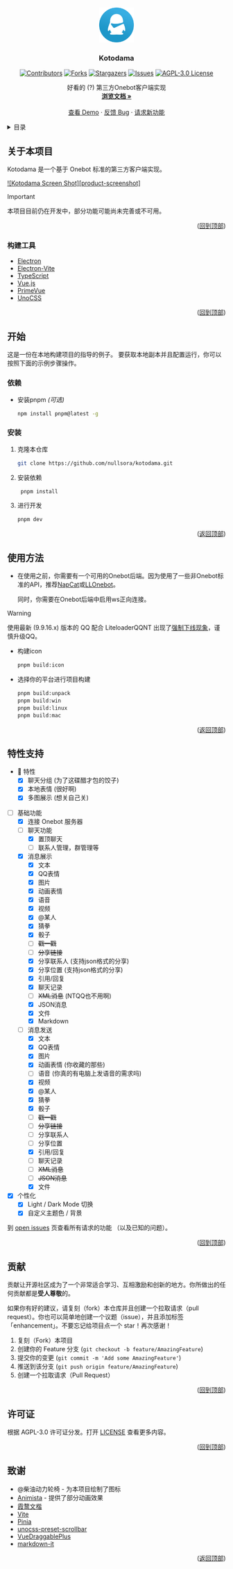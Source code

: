 <div id="top"></div>

<!-- 项目 LOGO -->
<br />
<div align="center">
  <a href="https://github.com/nullsora/kotodama">
    <img src="resources/icon.png" alt="Logo" width="80" height="80">
  </a>

<h3 align="center">Kotodama</h3>

[![Contributors][contributors-shield]][contributors-url]
[![Forks][forks-shield]][forks-url]
[![Stargazers][stars-shield]][stars-url]
[![Issues][issues-shield]][issues-url]
[![AGPL-3.0 License][license-shield]][license-url]

  <p align="center">
    好看的 (?) 第三方Onebot客户端实现
    <br />
    <a href="https://github.com/nullsora/kotodama"><strong>浏览文档 »</strong></a>
    <br />
    <br />
    <a href="https://github.com/nullsora/kotodama">查看 Demo</a>
    ·
    <a href="https://github.com/nullsora/kotodama/issues">反馈 Bug</a>
    ·
    <a href="https://github.com/nullsora/kotodama/issues">请求新功能</a>
  </p>
</div>

<!-- 目录 -->
<details>
  <summary>目录</summary>
  <ol>
    <li>
      <a href="#关于本项目">关于本项目</a>
      <ul>
        <li><a href="#构建工具">构建工具</a></li>
      </ul>
    </li>
    <li>
      <a href="#开始">开始</a>
      <ul>
        <li><a href="#依赖">依赖</a></li>
        <li><a href="#安装">安装</a></li>
      </ul>
    </li>
    <li><a href="#使用方法">使用方法</a></li>
    <li><a href="#特性支持">特性支持</a></li>
    <li><a href="#贡献">贡献</a></li>
    <li><a href="#许可证">许可证</a></li>
    <li><a href="#致谢">致谢</a></li>
  </ol>
</details>

<!-- 关于本项目 -->

## 关于本项目

Kotodama 是一个基于 Onebot 标准的第三方客户端实现。

[![Kotodama Screen Shot][product-screenshot]](resources/screenshot.png)

> [!IMPORTANT]
> 本项目目前仍在开发中，部分功能可能尚未完善或不可用。

<p align="right">(<a href="#top">回到顶部</a>)</p>

### 构建工具

- [Electron](https://www.electronjs.org/)
- [Electron-Vite](https://electron-vite.org/)
- [TypeScript](https://www.typescriptlang.org/)
- [Vue.js](https://vuejs.org/)
- [PrimeVue](https://primevue.org/)
- [UnoCSS](https://unocss.dev/)

<p align="right">(<a href="#top">回到顶部</a>)</p>

<!-- 开始 -->

## 开始

这是一份在本地构建项目的指导的例子。
要获取本地副本并且配置运行，你可以按照下面的示例步骤操作。

### 依赖

- 安装pnpm _(可选)_
  ```sh
  npm install pnpm@latest -g
  ```

### 安装

1. 克隆本仓库
   ```sh
   git clone https://github.com/nullsora/kotodama.git
   ```
2. 安装依赖
   ```sh
    pnpm install
   ```
3. 进行开发
   ```sh
   pnpm dev
   ```

<p align="right">(<a href="#top">返回顶部</a>)</p>

<!-- 使用方法 示例 -->

## 使用方法

- 在使用之前，你需要有一个可用的Onebot后端。因为使用了一些非Onebot标准的API，推荐[NapCat](https://github.com/NapNeko/NapCatQQ)或[LLOnebot](https://github.com/LLOneBot/LLOneBot)。

  同时，你需要在Onebot后端中启用ws正向连接。

> [!WARNING]
> 使用最新 (9.9.16.x) 版本的 QQ 配合 LiteloaderQQNT 出现了[强制下线现象](https://github.com/LiteLoaderQQNT/LiteLoaderQQNT/issues/1032)，谨慎升级QQ。

- 构建icon

  ```sh
  pnpm build:icon
  ```

- 选择你的平台进行项目构建

  ```sh
  pnpm build:unpack
  pnpm build:win
  pnpm build:linux
  pnpm build:mac
  ```

<p align="right">(<a href="#top">返回顶部</a>)</p>

<!-- 特性支持 -->

## 特性支持

- 🍬 特性
  - [x] 聊天分组 (为了这碟醋才包的饺子)
  - [x] 本地表情 (很好啊)
  - [x] 多图展示 (想关自己关)
- [ ] 基础功能
  - [x] 连接 Onebot 服务器
  - [ ] 聊天功能
    - [x] 置顶聊天
    - [ ] 联系人管理，群管理等
  - [x] 消息展示
    - [x] 文本
    - [x] QQ表情
    - [x] 图片
    - [x] 动画表情
    - [x] 语音
    - [x] 视频
    - [x] @某人
    - [x] 猜拳
    - [x] 骰子
    - [ ] ~~戳一戳~~
    - [ ] ~~分享链接~~
    - [x] 分享联系人 (支持json格式的分享)
    - [x] 分享位置 (支持json格式的分享)
    - [x] 引用/回复
    - [x] 聊天记录
    - [ ] ~~XML消息~~ (NTQQ也不用啊)
    - [x] JSON消息
    - [x] 文件
    - [x] Markdown
  - [ ] 消息发送
    - [x] 文本
    - [x] QQ表情
    - [x] 图片
    - [x] 动画表情 (你收藏的那些)
    - [ ] 语音 (你真的有电脑上发语音的需求吗)
    - [x] 视频
    - [x] @某人
    - [x] 猜拳
    - [x] 骰子
    - [ ] ~~戳一戳~~
    - [ ] ~~分享链接~~
    - [ ] 分享联系人
    - [ ] 分享位置
    - [x] 引用/回复
    - [ ] 聊天记录
    - [ ] ~~XML消息~~
    - [ ] ~~JSON消息~~
    - [x] 文件
- [x] 个性化
  - [x] Light / Dark Mode 切换
  - [x] 自定义主题色 / 背景

到 [open issues](https://github.com/nullsora/kotodama/issues) 页查看所有请求的功能 （以及已知的问题）。

<p align="right">(<a href="#top">回到顶部</a>)</p>

<!-- 贡献 -->

## 贡献

贡献让开源社区成为了一个非常适合学习、互相激励和创新的地方。你所做出的任何贡献都是**受人尊敬**的。

如果你有好的建议，请复刻（fork）本仓库并且创建一个拉取请求（pull request）。你也可以简单地创建一个议题（issue），并且添加标签「enhancement」。不要忘记给项目点一个 star！再次感谢！

1. 复刻（Fork）本项目
2. 创建你的 Feature 分支 (`git checkout -b feature/AmazingFeature`)
3. 提交你的变更 (`git commit -m 'Add some AmazingFeature'`)
4. 推送到该分支 (`git push origin feature/AmazingFeature`)
5. 创建一个拉取请求（Pull Request）

<p align="right">(<a href="#top">回到顶部</a>)</p>

<!-- 许可证 -->

## 许可证

根据 AGPL-3.0 许可证分发。打开 [LICENSE](LICENSE) 查看更多内容。

<p align="right">(<a href="#top">回到顶部</a>)</p>

<!-- 致谢 -->

## 致谢

* @柴油动力轮椅 - 为本项目绘制了图标
* [Animista](https://animista.net/) - 提供了部分动画效果
* [霞鹜文楷](https://github.com/lxgw/LxgwWenKai)
* [Vite](https://vitejs.dev/)
* [Pinia](https://pinia.vuejs.org/)
* [unocss-preset-scrollbar](https://github.com/unocss-community/unocss-preset-scrollbar)
* [VueDraggablePlus](https://vue-draggable-plus.pages.dev/)
* [markdown-it](https://markdown-it.github.io/markdown-it/)

<p align="right">(<a href="#top">返回顶部</a>)</p>

<!-- MARKDOWN 链接 & 图片 -->
<!-- https://www.markdownguide.org/basic-syntax/#reference-style-links -->

[contributors-shield]: https://img.shields.io/github/contributors/nullsora/kotodama.svg?style=for-the-badge
[contributors-url]: https://github.com/nullsora/kotodama/graphs/contributors
[forks-shield]: https://img.shields.io/github/forks/nullsora/kotodama.svg?style=for-the-badge
[forks-url]: https://github.com/nullsora/kotodama/network/members
[stars-shield]: https://img.shields.io/github/stars/nullsora/kotodama.svg?style=for-the-badge
[stars-url]: https://github.com/nullsora/kotodama/stargazers
[issues-shield]: https://img.shields.io/github/issues/nullsora/kotodama.svg?style=for-the-badge
[issues-url]: https://github.com/nullsora/kotodama/issues
[license-shield]: https://img.shields.io/github/license/nullsora/kotodama.svg?style=for-the-badge
[license-url]: https://github.com/nullsora/kotodama/blob/main/LICENSE

